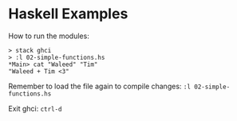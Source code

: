 # Haskell Examples

How to run the modules:

```
> stack ghci
> :l 02-simple-functions.hs 
*Main> cat "Waleed" "Tim"
"Waleed + Tim <3"
```

Remember to load the file again to compile changes:
```:l 02-simple-functions.hs ```

Exit ghci: 
```ctrl-d```
